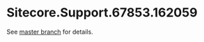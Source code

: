 # Sitecore.Support.67853.162059

See [master branch](https://github.com/sitecoresupport/Sitecore.Support.67853.162059) for details.